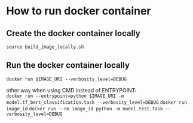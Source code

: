 # How to run docker container

## Create the docker container locally
```source build_image_locally.sh```   

## Run the docker container locally
```docker run $IMAGE_URI --verbosity_level=DEBUG```

other way when using CMD instead of ENTRYPOINT:   
```docker run --entrypoint=python $IMAGE_URI -m model.tf_bert_classification.task --verbosity_level=DEBUG```
```docker run image_id``` 
```docker run --rm image_id python -m model.test.task --verbosity_level=DEBUG``` 
